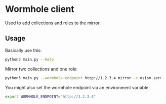 # Wormhole client

Used to add collections and roles to the mirror.

## Usage

Basically use this:

```sh
python3 main.py --help
```

Mirror two collections and one role:

```sh
python3 main.py --wormhole-endpoint http://1.2.3.4 mirror -c osism.services -c osism.validations -r geerlingguy.ansible
```

You might also set the wormhole endpoint via an environment variable:

```sh
export WORMHOLE_ENDPOINT="http://1.2.3.4"
```
